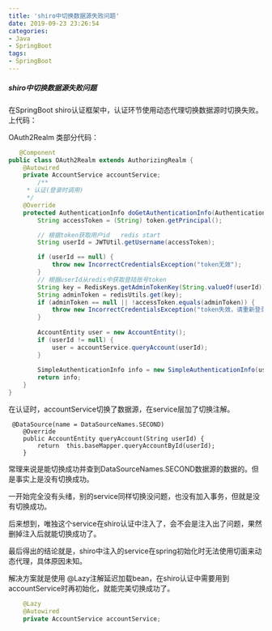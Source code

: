 ```yaml
---
title: 'shiro中切换数据源失败问题'
date: 2019-09-23 23:26:54
categories:
- Java
- SpringBoot
tags:
- SpringBoot
---
```

##### shiro中切换数据源失败问题

在SpringBoot shiro认证框架中，认证环节使用动态代理切换数据源时切换失败。上代码：

OAuth2Realm 类部分代码：

```java
   @Component
public class OAuth2Realm extends AuthorizingRealm { 
    @Autowired
    private AccountService accountService;
		/**
     * 认证(登录时调用)
     */
    @Override
    protected AuthenticationInfo doGetAuthenticationInfo(AuthenticationToken token) throws AuthenticationException {
        String accessToken = (String) token.getPrincipal();

        // 根据token获取用户id   redis start
        String userId = JWTUtil.getUsername(accessToken);

        if (userId == null) {
            throw new IncorrectCredentialsException("token无效");
        }
        // 根据userId从redis中获取登陆账号token
        String key = RedisKeys.getAdminTokenKey(String.valueOf(userId));
        String adminToken = redisUtils.get(key);
        if (adminToken == null || !accessToken.equals(adminToken)) {
            throw new IncorrectCredentialsException("token失效，请重新登录");
        }
        
        AccountEntity user = new AccountEntity();
        if (userId != null) {
            user = accountService.queryAccount(userId);
        }
        
        SimpleAuthenticationInfo info = new SimpleAuthenticationInfo(user, accessToken, getName());
        return info;
    }
}
```

在认证时，accountService切换了数据源，在service层加了切换注解。

```jade
 @DataSource(name = DataSourceNames.SECOND)
    @Override
    public AccountEntity queryAccount(String userId) {
        return  this.baseMapper.queryAccountById(userId);
    }
```

常理来说是能切换成功并查到DataSourceNames.SECOND数据源的数据的。但是事实上是没有切换成功。

一开始完全没有头绪，别的service同样切换没问题，也没有加入事务，但就是没有切换成功。

后来想到，唯独这个service在shiro认证中注入了，会不会是注入出了问题，果然删掉注入后就能切换成功了。

最后得出的结论就是，shiro中注入的service在spring初始化时无法使用切面来动态代理，具体原因未知。

解决方案就是使用 @Lazy注解延迟加载bean，在shiro认证中需要用到accountService时再初始化，就能完美切换成功了。

```java
    @Lazy
    @Autowired
    private AccountService accountService;
```

